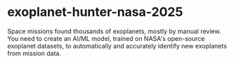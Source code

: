 # exoplanet-hunter-nasa-2025
Space missions found thousands of exoplanets, mostly by manual review. You need to create an AI/ML model, trained on NASA's open-source exoplanet datasets, to automatically and accurately identify new exoplanets from mission data.
